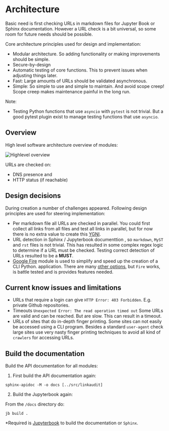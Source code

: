 # Architecture

Basic need is first checking URLs in markdown files for Jupyter Book or Sphinx documentation. However a URL check is a bit universal, so some room for future needs should be possible.

Core architecture principles used for design and implementation:
* Modular architecture. So adding functionality or making improvements should be simple. 
* Secure-by-design
* Automatic testing of core functions. This to prevent issues when adjusting things later.
* Fast: Large amounts of URLs should be validated asynchronous.
* Simple: So simple to use and simple to maintain. And avoid scope creep! Scope creep makes maintenance painful in the long run.


Note:
* Testing Python functions that use `asyncio` with `pytest` is not trivial. But a good pytest plugin exist to manage testing functions that use `asyncio`.


## Overview

High level software architecture overview of modules:

![Highlevel overview](images/overview_linkaudit.png)

URLs are checked on:
* DNS presence and
* HTTP status (if reachable)


## Design decisions

During creation a number of challenges appeared. Following design principles are used for steering implementation:

* Per markdown file all URLs are checked in parallel. You could first collect all links from all files and test all links in parallel, but for now there is no extra value to create this [YGNI](https://en.wikipedia.org/wiki/You_aren%27t_gonna_need_it).
* URL detection in Sphinx / Jupyterbook documenttion , so `markdown`, `MyST` and `rst` files is not trivial. This has resulted in some complex regex logic to determine if a URL must be checked. Testing correct detection of URLs resulted to be a **MUST**.
* [Google Fire](https://github.com/google/python-fire) module is used to simplify and speed up the creation of a CLI Python.  application. There are many [other options](https://nocomplexity.com/documents/pythonbook/generatedfiles/tuiframeworks.html#tui-frameworks), but `Fire` works, is battle tested and is provides features needed.

## Current know issues and limitations

* URLs that require a login can give `HTTP Error: 403 Forbidden`. E.g. private Github repositories.
* Timeouts `Unexpected Error: The read operation timed out` Some URLs are valid and can be reached. But are slow. This can result in a timeout. 
* URLs of sites that do in-depth finger printing. Some sites can not easily be accessed using a CLI program. Besides a standard `user-agent` check large sites use very nasty finger printing techniques to avoid all kind of `crawlers` for accessing URLs.

## Build the documentation

Build the API documentation for all modules:

1. First build the API documentation again:
```
sphinx-apidoc -M -o docs [../src/linkaudit]

```

2. Build the Jupyterbook again:

From the `/docs` directory do:
```
jb build .
```
*Required is [Jupyterbook](https://jupyterbook.org/en/stable/intro.html) to build the documentation or `Sphinx`.
